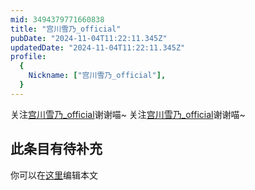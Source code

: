 ```yaml
---
mid: 3494379771660838
title: "宫川雪乃_official"
pubDate: "2024-11-04T11:22:11.345Z"
updatedDate: "2024-11-04T11:22:11.345Z"
profile:
  {
    Nickname: ["宫川雪乃_official"],
  }
---
```


关注[宫川雪乃_official](https://space.bilibili.com/3494379771660838)谢谢喵~ 关注[宫川雪乃_official](https://space.bilibili.com/3494379771660838)谢谢喵~

## 此条目有待补充
你可以在[这里](https://github.com/Yuhanawa/VTuber.ICU-Content/edit/master/v/宫川雪乃_official/index.md)编辑本文
